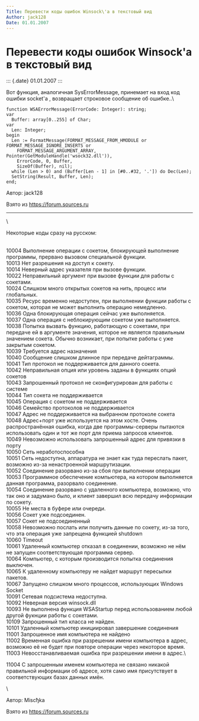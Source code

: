 ```yaml
---
Title: Перевести коды ошибок Winsock\'a в текстовый вид
Author: jack128
Date: 01.01.2007
---
```



Перевести коды ошибок Winsock\'a в текстовый вид
================================================

::: {.date}
01.01.2007
:::

Вот функция, аналогичная SysErrorMessage, принемает на вход код ошибки
socket\'a , возвращает строковое сообщение об ошибке..\

 

    function WSAErrorMessage(ErrorCode: Integer): string;
    var
      Buffer: array[0..255] of Char;
    var
      Len: Integer;
    begin
      Len := FormatMessage(FORMAT_MESSAGE_FROM_HMODULE or FORMAT_MESSAGE_IGNORE_INSERTS or
        FORMAT_MESSAGE_ARGUMENT_ARRAY, Pointer(GetModuleHandle('wsock32.dll')),
        ErrorCode, 0, Buffer,
        SizeOf(Buffer), nil);
      while (Len > 0) and (Buffer[Len - 1] in [#0..#32, '.']) do Dec(Len);
      SetString(Result, Buffer, Len);
    end;

 

Автор: jack128

Взято из <https://forum.sources.ru>

------------------------------------------------------------------------

 \

Некоторые коды сразу на русском:

 \
10004 Выполнение операции с сокетом, блокирующей выполнение программы,
прервано вызовом специальной функции.\
10013 Нет разрешения на доступ к сокету.\
10014 Неверный адрес указателя при вызове функции.\
10022 Неправильный аргумент при вызове функции для работы с сокетами.\
10024 Слишком много открытых сокетов на нить, процесс или глобальных.\
10035 Ресурс временно недоступен, при выполнении функции работы с
сокетом, которая не может выполнить операцию немедленно.\
10036 Одна блокирующая операция сейчас уже выполняется.\
10037 Одна операция с неблокирующим сокетом уже выполняется.\
10038 Попытка вызвать функцию, работающую с сокетами, при передаче ей в
аргументе значения, которое не является правильным значением сокета.
Обычно возникает, при попытке работы с уже закрытым сокетом.\
10039 Требуется адрес назначения\
10040 Сообщение слишком длинное при передаче дейтаграммы.\
10041 Тип протокол не поддерживается для данного сокета.\
10042 Неправильная опция или уровень заданы в функциях опций сокетов\
10043 Запрошенный протокол не сконфигурирован для работы с системе\
10044 Тип сокета не поддерживается\
10045 Операция с сокетом не поддерживается\
10046 Семейство протоколов не поддерживается\
10047 Адрес не поддерживается на выбранном протоколе сокета\
10048 Адрес+порт уже используется на этом хосте. Очень распространённая
ошибка, когда две программы-серверы пытаются использовать один и тот же
порт для приема запросов клиентов.\
10049 Невозможно использовать запрошенный адрес для привязки в порту\
10050 Сеть неработоспособна\
10051 Сеть недоступна, аппаратура не знает как туда переслать пакет,
возможно из-за ненастроенной маршрутизации.\
10052 Соединение разорвано из-за сбоя при выполнении операции\
10053 Программное обеспечение компьютера, на котором выполняется данная
программа, разорвало соединение.\
10054 Соединение разорвано с удаленного компьютера, возможно, что так
оно и задумано было, и клиент завершил всю передачу информации по
сокету.\
10055 Не места в буфере или очереди.\
10056 Сокет уже подсоединен.\
10057 Сокет не подсоединенный\
10058 Невозможно послать или получить данные по сокету, из-за того, что
эта операция уже запрещена функцией shutdown\
10060 Timeout\
10061 Удаленный компьютер отказал в соединении, возможно не нём не
запущен соответствующая программа сервер.\
10064 Компьютер, с которым производится попытка соединения выключен.\
10065 К удаленному компьютеру не найдет маршрут пересылки пакетов.\
10067 Запущено слишком много процессов, использующих Windows Socket\
10091 Сетевая подсистема недоступна.\
10092 Неверная версия winsock.dll\
10093 Не выполнена функция WSAStartup перед использованием любой другой
фукнции работы с сокетами.\
10109 Запрошенный тип класса не найден.\
10101 Удаленный компьютер инициировал завершение соединения\
11001 Запрошенное имя компьютера не найдено\
11002 Временная ошибка при разрешении имени компьютера в адрес, возможно
её не будет при повторе операции через некоторое время.\
11003 Невосстанавливаемая ошибка при разрешении имени в адрес.\

11004 С запрошенным именем компьютера не связано никакой правильной
информации об адресе, хотя само имя присутствует в соответствующих базах
данных имён.

 \

Автор: Miscђka

Взято из <https://forum.sources.ru>
